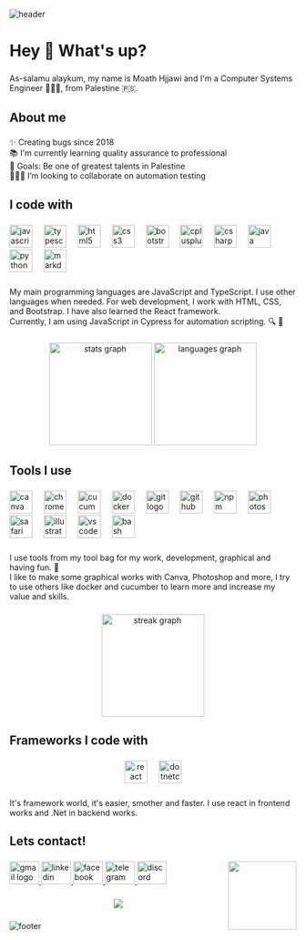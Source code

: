 ![header](https://capsule-render.vercel.app/api?type=waving&color=gradient&height=200&text=Moath%20Hjjawi&fontAlign=30&fontSize=30&textBg=true&desc=CSE%20Engineer%20|%20QA%20Specialist&descAlign=60&descAlignY=50)
<h1 align="left">Hey 👋 What's up?</h1>

###

<p align="left">As-salamu alaykum, my name is Moath Hjjawi and I'm a Computer Systems Engineer 👨🏻‍💻, from Palestine 🇵🇸.</p>

###

<h2 align="left">About me</h2>

###

<p align="left">✨ Creating bugs since 2018<br>📚 I'm currently learning quality assurance to professional<br>🎯 Goals: Be one of greatest talents in Palestine <br>👨🏻‍💻 I’m looking to collaborate on automation testing </p>
<!-- <br>🎲 Fun fact: -->

###

<h2 align="left">I code with</h2>

###

<div align="left">
  <img src="https://cdn.jsdelivr.net/gh/devicons/devicon/icons/javascript/javascript-original.svg" height="40" alt="javascript logo"  />
  <img width="12" />
  <img src="https://cdn.jsdelivr.net/gh/devicons/devicon/icons/typescript/typescript-original.svg" height="40" alt="typescript logo"  />
  <img width="12" />
  <img src="https://cdn.jsdelivr.net/gh/devicons/devicon/icons/html5/html5-original.svg" height="40" alt="html5 logo"  />
  <img width="12" />
  <img src="https://cdn.jsdelivr.net/gh/devicons/devicon/icons/css3/css3-original.svg" height="40" alt="css3 logo"  />
  <img width="12" />
  <img src="https://cdn.jsdelivr.net/gh/devicons/devicon/icons/bootstrap/bootstrap-original.svg" height="40" alt="bootstrap logo"  />
  <img width="12" />
  <img src="https://cdn.jsdelivr.net/gh/devicons/devicon/icons/cplusplus/cplusplus-original.svg" height="40" alt="cplusplus logo"  />
  <img width="12" />
  <img src="https://cdn.jsdelivr.net/gh/devicons/devicon/icons/csharp/csharp-original.svg" height="40" alt="csharp logo"  />
  <img width="12" />
  <img src="https://cdn.jsdelivr.net/gh/devicons/devicon/icons/java/java-original.svg" height="40" alt="java logo"  />
  <img width="12" />
  <img src="https://cdn.jsdelivr.net/gh/devicons/devicon/icons/python/python-original.svg" height="40" alt="python logo"  />
  <img width="12" />
  <img src="https://cdn.jsdelivr.net/gh/devicons/devicon/icons/markdown/markdown-original.svg" height="40" alt="markdown logo"  />
</div>

###

<p align="left">My main programming languages are JavaScript and TypeScript. I use other languages when needed. For web development, I work with HTML, CSS, and Bootstrap. I have also learned the React framework.<br>Currently, I am using JavaScript in Cypress for automation scripting. 🔍 🐞</p>

###

<div align="center">
  <img src="https://github-readme-stats.vercel.app/api?username=moath00&hide_title=false&hide_rank=true&show_icons=true&include_all_commits=true&count_private=true&disable_animations=true&theme=dark&locale=en&hide_border=false&order=1" height="180" alt="stats graph"  />
  <img src="https://github-readme-stats.vercel.app/api/top-langs?username=moath00&locale=en&hide_title=false&layout=compact&card_width=320&langs_count=4&theme=dark&hide_border=false&order=2" height="180" alt="languages graph"  />
</div>

###

<h2 align="left">Tools I use</h2>

###

<div align="left">
  <img src="https://cdn.jsdelivr.net/gh/devicons/devicon/icons/canva/canva-original.svg" height="40" alt="canva logo"  />
  <img width="12" />
  <img src="https://cdn.jsdelivr.net/gh/devicons/devicon/icons/chrome/chrome-original.svg" height="40" alt="chrome logo"  />
  <img width="12" />
  <img src="https://cdn.jsdelivr.net/gh/devicons/devicon/icons/cucumber/cucumber-plain.svg" height="40" alt="cucumber logo"  />
  <img width="12" />
  <img src="https://cdn.jsdelivr.net/gh/devicons/devicon/icons/docker/docker-original.svg" height="40" alt="docker logo"  />
  <img width="12" />
  <img src="https://cdn.jsdelivr.net/gh/devicons/devicon/icons/git/git-original.svg" height="40" alt="git logo"  />
  <img width="12" />
  <img src="https://cdn.jsdelivr.net/gh/devicons/devicon/icons/github/github-original.svg" height="40" alt="github logo"  />
  <img width="12" />
  <img src="https://cdn.jsdelivr.net/gh/devicons/devicon/icons/npm/npm-original-wordmark.svg" height="40" alt="npm logo"  />
  <img width="12" />
  <img src="https://cdn.jsdelivr.net/gh/devicons/devicon/icons/photoshop/photoshop-plain.svg" height="40" alt="photoshop logo"  />
  <img width="12" />
  <img src="https://cdn.jsdelivr.net/gh/devicons/devicon/icons/safari/safari-original.svg" height="40" alt="safari logo"  />
  <img width="12" />
  <img src="https://cdn.jsdelivr.net/gh/devicons/devicon/icons/illustrator/illustrator-plain.svg" height="40" alt="illustrator logo"  />
  <img width="12" />
  <img src="https://cdn.jsdelivr.net/gh/devicons/devicon/icons/vscode/vscode-original.svg" height="40" alt="vscode logo"  />
  <img width="12" />
  <img src="https://cdn.jsdelivr.net/gh/devicons/devicon/icons/bash/bash-original.svg" height="40" alt="bash logo"  />
</div>

###

<p align="left">I use tools from my tool bag for my work, development, graphical and having fun. 🤩<br>I like to make some graphical works with Canva, Photoshop and more, I try to use others like docker and cucumber to learn more and increase my value and skills.</p>

###

<div align="center">
  <img src="https://streak-stats.demolab.com?user=moath00&locale=en&mode=daily&theme=dark&hide_border=false&border_radius=5&order=3" height="180" alt="streak graph"  />
</div>

###

<h2 align="left">Frameworks I code with</h2>

###

<div align="center">
  <img src="https://cdn.jsdelivr.net/gh/devicons/devicon/icons/react/react-original.svg" height="40" alt="react logo"  />
  <img width="12" />
  <img src="https://cdn.jsdelivr.net/gh/devicons/devicon/icons/dotnetcore/dotnetcore-original.svg" height="40" alt="dotnetcore logo"  />
</div>

###

<p align="left">It's framework world, it's easier, smother and faster. I use react in frontend works and .Net in backend works.</p>

###

<h2 align="left">Lets contact!</h2>

###

<img align="right" height="120" src="https://media.giphy.com/media/jFzojLrYSgJlGUuwq9/giphy.gif"  />

###

<div align="left">
  <a href="[eng.moath.pro@gmail.com](https://mail.google.com/mail/u/0/?hl=ar&tf=cm&fs=1&to=eng.moath.pro@gmail.com)" target="_blank">
    <img src="https://raw.githubusercontent.com/maurodesouza/profile-readme-generator/master/src/assets/icons/social/gmail/default.svg" width="52" height="40" alt="gmail logo"  />
  </a>
  <a href="https://www.linkedin.com/in/moathhjjawi/" target="_blank">
    <img src="https://raw.githubusercontent.com/maurodesouza/profile-readme-generator/master/src/assets/icons/social/linkedin/default.svg" width="52" height="40" alt="linkedin logo"  />
  </a>
  <a href="https://www.facebook.com/MoathHjjawi00" target="_blank">
    <img src="https://raw.githubusercontent.com/maurodesouza/profile-readme-generator/master/src/assets/icons/social/facebook/default.svg" width="52" height="40" alt="facebook logo"  />
  </a>
  <a href="https://t.me/moathhjjawi" target="_blank">
    <img src="https://raw.githubusercontent.com/maurodesouza/profile-readme-generator/master/src/assets/icons/social/telegram/default.svg" width="52" height="40" alt="telegram logo"  />
  </a>
  <a href="discordapp.com/users/870031613428371516" target="_blank">
    <img src="https://raw.githubusercontent.com/maurodesouza/profile-readme-generator/master/src/assets/icons/social/discord/default.svg" width="52" height="40" alt="discord logo"  />
  </a>
</div>

###

<div align="center">
  <img src="https://visitor-badge.laobi.icu/badge?page_id=moath00.moath00&right_color=coral&left_text=watched%20creativity"  />
</div>

###
![footer](https://capsule-render.vercel.app/api?section=footer&type=waving&height=100&fontAlign=80&fontAlignY=40&color=gradient)
